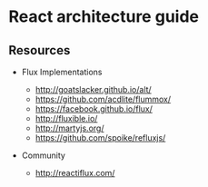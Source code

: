 # React architecture guide

## Resources

- Flux Implementations
  + <http://goatslacker.github.io/alt/>
  + <https://github.com/acdlite/flummox/>
  + <https://facebook.github.io/flux/>
  + <http://fluxible.io/>
  + <http://martyjs.org/>
  + <https://github.com/spoike/refluxjs/>

- Community
  + <http://reactiflux.com/>
